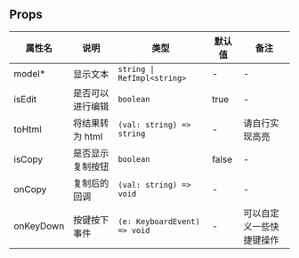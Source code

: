 
## Props

| 属性名 | 说明 | 类型 | 默认值 | 备注 |
| --- | --- | --- | --- | --- |
| model* | 显示文本 | `string \| RefImpl<string>` | - | - |
| isEdit | 是否可以进行编辑 | `boolean` | true | - |
| toHtml | 将结果转为 html | `(val: string) => string` | - | 请自行实现高亮 |
| isCopy | 是否显示复制按钮 | `boolean` | false | - |
| onCopy | 复制后的回调 | `(val: string) => void` | - | - |
| onKeyDown | 按键按下事件 | `(e: KeyboardEvent) => void` | - | 可以自定义一些快捷键操作 |
